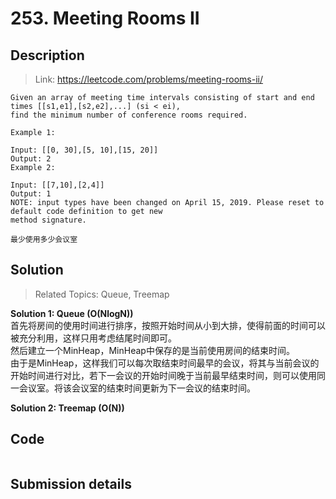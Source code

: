 # 253. Meeting Rooms II

## Description

> Link: https://leetcode.com/problems/meeting-rooms-ii/

```
Given an array of meeting time intervals consisting of start and end times [[s1,e1],[s2,e2],...] (si < ei), 
find the minimum number of conference rooms required.

Example 1:

Input: [[0, 30],[5, 10],[15, 20]]
Output: 2
Example 2:

Input: [[7,10],[2,4]]
Output: 1
NOTE: input types have been changed on April 15, 2019. Please reset to default code definition to get new 
method signature.

最少使用多少会议室

```


## Solution

> Related Topics: Queue, Treemap

**Solution 1: Queue (O(NlogN))**<br>
首先将房间的使用时间进行排序，按照开始时间从小到大排，使得前面的时间可以被充分利用，这样只用考虑结尾时间即可。<br>
然后建立一个MinHeap，MinHeap中保存的是当前使用房间的结束时间。<br>
由于是MinHeap，这样我们可以每次取结束时间最早的会议，将其与当前会议的开始时间进行对比，若下一会议的开始时间晚于当前最早结束时间，则可以使用同一会议室。将该会议室的结束时间更新为下一会议的结束时间。

**Solution 2: Treemap (O(N))**



## Code

```java

```


## Submission details
